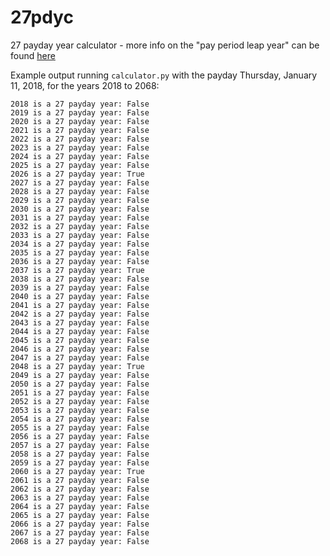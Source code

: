 # 27pdyc
27 payday year calculator - more info on the "pay period leap year" can be found [here](https://www.wagehourinsights.com/2014/12/the-pay-period-leap-year-handling-an-extra-pay-period-in-2015/)

Example output running `calculator.py` with the payday Thursday, January 11, 2018, for the years 2018 to 2068:
```
2018 is a 27 payday year: False
2019 is a 27 payday year: False
2020 is a 27 payday year: False
2021 is a 27 payday year: False
2022 is a 27 payday year: False
2023 is a 27 payday year: False
2024 is a 27 payday year: False
2025 is a 27 payday year: False
2026 is a 27 payday year: True
2027 is a 27 payday year: False
2028 is a 27 payday year: False
2029 is a 27 payday year: False
2030 is a 27 payday year: False
2031 is a 27 payday year: False
2032 is a 27 payday year: False
2033 is a 27 payday year: False
2034 is a 27 payday year: False
2035 is a 27 payday year: False
2036 is a 27 payday year: False
2037 is a 27 payday year: True
2038 is a 27 payday year: False
2039 is a 27 payday year: False
2040 is a 27 payday year: False
2041 is a 27 payday year: False
2042 is a 27 payday year: False
2043 is a 27 payday year: False
2044 is a 27 payday year: False
2045 is a 27 payday year: False
2046 is a 27 payday year: False
2047 is a 27 payday year: False
2048 is a 27 payday year: True
2049 is a 27 payday year: False
2050 is a 27 payday year: False
2051 is a 27 payday year: False
2052 is a 27 payday year: False
2053 is a 27 payday year: False
2054 is a 27 payday year: False
2055 is a 27 payday year: False
2056 is a 27 payday year: False
2057 is a 27 payday year: False
2058 is a 27 payday year: False
2059 is a 27 payday year: False
2060 is a 27 payday year: True
2061 is a 27 payday year: False
2062 is a 27 payday year: False
2063 is a 27 payday year: False
2064 is a 27 payday year: False
2065 is a 27 payday year: False
2066 is a 27 payday year: False
2067 is a 27 payday year: False
2068 is a 27 payday year: False
```